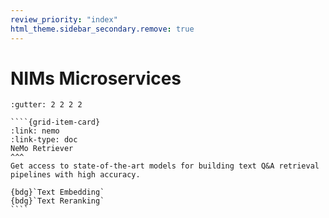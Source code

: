 ```yaml
---
review_priority: "index"
html_theme.sidebar_secondary.remove: true
---
```


# NIMs Microservices

`````{gridtoctree} 1 2 2 3
:gutter: 2 2 2 2

````{grid-item-card}
:link: nemo
:link-type: doc
NeMo Retriever
^^^
Get access to state-of-the-art models for building text Q&A retrieval pipelines with high accuracy. 

{bdg}`Text Embedding`
{bdg}`Text Reranking`
````

`````
